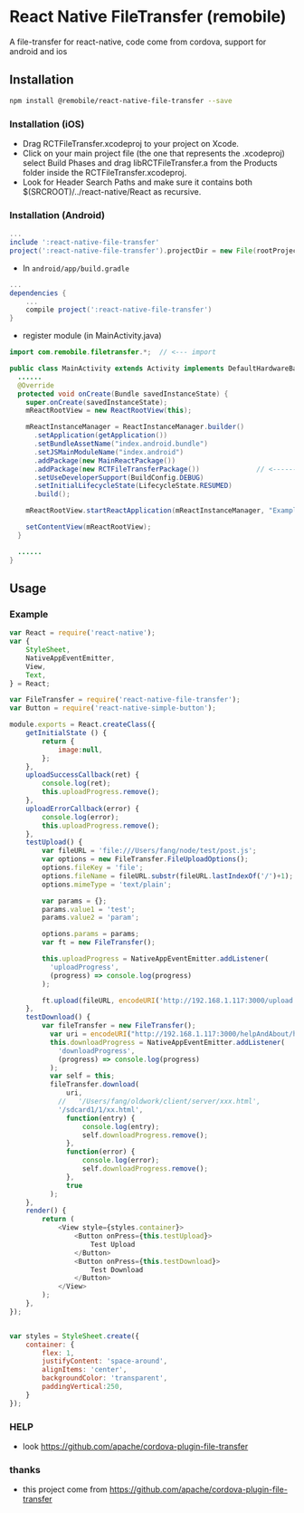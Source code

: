 # React Native FileTransfer (remobile)
A file-transfer for react-native, code come from cordova, support for android and ios

## Installation
```sh
npm install @remobile/react-native-file-transfer --save
```

### Installation (iOS)
* Drag RCTFileTransfer.xcodeproj to your project on Xcode.
* Click on your main project file (the one that represents the .xcodeproj) select Build Phases and drag libRCTFileTransfer.a from the Products folder inside the RCTFileTransfer.xcodeproj.
* Look for Header Search Paths and make sure it contains both $(SRCROOT)/../react-native/React as recursive.

### Installation (Android)
```gradle
...
include ':react-native-file-transfer'
project(':react-native-file-transfer').projectDir = new File(rootProject.projectDir, '../node_modules/react-native-file-transfer/android')
```

* In `android/app/build.gradle`

```gradle
...
dependencies {
    ...
    compile project(':react-native-file-transfer')
}
```

* register module (in MainActivity.java)

```java
import com.remobile.filetransfer.*;  // <--- import

public class MainActivity extends Activity implements DefaultHardwareBackBtnHandler {
  ......
  @Override
  protected void onCreate(Bundle savedInstanceState) {
    super.onCreate(savedInstanceState);
    mReactRootView = new ReactRootView(this);

    mReactInstanceManager = ReactInstanceManager.builder()
      .setApplication(getApplication())
      .setBundleAssetName("index.android.bundle")
      .setJSMainModuleName("index.android")
      .addPackage(new MainReactPackage())
      .addPackage(new RCTFileTransferPackage())              // <------ add here
      .setUseDeveloperSupport(BuildConfig.DEBUG)
      .setInitialLifecycleState(LifecycleState.RESUMED)
      .build();

    mReactRootView.startReactApplication(mReactInstanceManager, "ExampleRN", null);

    setContentView(mReactRootView);
  }

  ......
}
```

## Usage

### Example
```js
var React = require('react-native');
var {
    StyleSheet,
    NativeAppEventEmitter,
    View,
    Text,
} = React;

var FileTransfer = require('react-native-file-transfer');
var Button = require('react-native-simple-button');

module.exports = React.createClass({
    getInitialState () {
        return {
            image:null,
        };
    },
    uploadSuccessCallback(ret) {
        console.log(ret);
        this.uploadProgress.remove();
    },
    uploadErrorCallback(error) {
        console.log(error);
        this.uploadProgress.remove();
    },
    testUpload() {
        var fileURL = 'file:///Users/fang/node/test/post.js';
        var options = new FileTransfer.FileUploadOptions();
        options.fileKey = 'file';
        options.fileName = fileURL.substr(fileURL.lastIndexOf('/')+1);
        options.mimeType = 'text/plain';

        var params = {};
        params.value1 = 'test';
        params.value2 = 'param';

        options.params = params;
        var ft = new FileTransfer();

        this.uploadProgress = NativeAppEventEmitter.addListener(
          'uploadProgress',
          (progress) => console.log(progress)
        );

        ft.upload(fileURL, encodeURI('http://192.168.1.117:3000/upload'), this.uploadSuccessCallback, this.uploadErrorCallback, options);
    },
    testDownload() {
        var fileTransfer = new FileTransfer();
          var uri = encodeURI("http://192.168.1.117:3000/helpAndAbout/help");
          this.downloadProgress = NativeAppEventEmitter.addListener(
            'downloadProgress',
            (progress) => console.log(progress)
          );
          var self = this;
          fileTransfer.download(
              uri,
            //   '/Users/fang/oldwork/client/server/xxx.html',
            '/sdcard1/1/xx.html',
              function(entry) {
                  console.log(entry);
                  self.downloadProgress.remove();
              },
              function(error) {
                  console.log(error);
                  self.downloadProgress.remove();
              },
              true
          );
    },
    render() {
        return (
            <View style={styles.container}>
                <Button onPress={this.testUpload}>
                    Test Upload
                </Button>
                <Button onPress={this.testDownload}>
                    Test Download
                </Button>
            </View>
        );
    },
});


var styles = StyleSheet.create({
    container: {
        flex: 1,
        justifyContent: 'space-around',
        alignItems: 'center',
        backgroundColor: 'transparent',
        paddingVertical:250,
    }
});
```

### HELP
* look https://github.com/apache/cordova-plugin-file-transfer


### thanks
* this project come from https://github.com/apache/cordova-plugin-file-transfer
